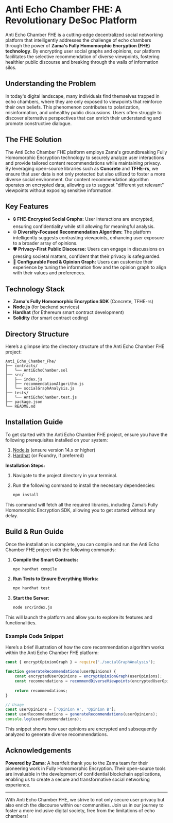 # Anti Echo Chamber FHE: A Revolutionary DeSoc Platform

Anti Echo Chamber FHE is a cutting-edge decentralized social networking platform that intelligently addresses the challenge of echo chambers through the power of **Zama's Fully Homomorphic Encryption (FHE) technology**. By encrypting user social graphs and opinions, our platform facilitates the selective recommendation of diverse viewpoints, fostering healthier public discourse and breaking through the walls of information silos.

## Understanding the Problem

In today's digital landscape, many individuals find themselves trapped in echo chambers, where they are only exposed to viewpoints that reinforce their own beliefs. This phenomenon contributes to polarization, misinformation, and unhealthy public discussions. Users often struggle to discover alternative perspectives that can enrich their understanding and promote constructive dialogue. 

## The FHE Solution

The Anti Echo Chamber FHE platform employs Zama's groundbreaking Fully Homomorphic Encryption technology to securely analyze user interactions and provide tailored content recommendations while maintaining privacy. By leveraging open-source libraries such as **Concrete** and **TFHE-rs**, we ensure that user data is not only protected but also utilized to foster a more diverse social environment. Our content recommendation algorithm operates on encrypted data, allowing us to suggest "different yet relevant" viewpoints without exposing sensitive information.

## Key Features

- 🔒 **FHE-Encrypted Social Graphs:** User interactions are encrypted, ensuring confidentiality while still allowing for meaningful analysis.
- 🌐 **Diversity-Focused Recommendation Algorithm:** The platform intelligently suggests contrasting viewpoints, enhancing user exposure to a broader array of opinions.
- 🛡️ **Privacy-First Public Discourse:** Users can engage in discussions on pressing societal matters, confident that their privacy is safeguarded.
- 🌈 **Configurable Feed & Opinion Graph:** Users can customize their experience by tuning the information flow and the opinion graph to align with their values and preferences.

## Technology Stack

- **Zama's Fully Homomorphic Encryption SDK** (Concrete, TFHE-rs)
- **Node.js** (for backend services)
- **Hardhat** (for Ethereum smart contract development)
- **Solidity** (for smart contract coding)

## Directory Structure

Here’s a glimpse into the directory structure of the Anti Echo Chamber FHE project:

```
Anti_Echo_Chamber_Fhe/
├── contracts/
│   └── AntiEchoChamber.sol
├── src/
│   ├── index.js
│   ├── recommendationAlgorithm.js
│   └── socialGraphAnalysis.js
├── tests/
│   └── AntiEchoChamber.test.js
├── package.json
└── README.md
```

## Installation Guide

To get started with the Anti Echo Chamber FHE project, ensure you have the following prerequisites installed on your system:

1. [Node.js](https://nodejs.org) (ensure version 14.x or higher)
2. [Hardhat](https://hardhat.org) (or Foundry, if preferred)

**Installation Steps:**

1. Navigate to the project directory in your terminal.
2. Run the following command to install the necessary dependencies:

   ```bash
   npm install
   ```

This command will fetch all the required libraries, including Zama’s Fully Homomorphic Encryption SDK, allowing you to get started without any delay.

## Build & Run Guide

Once the installation is complete, you can compile and run the Anti Echo Chamber FHE project with the following commands:

1. **Compile the Smart Contracts:**

   ```bash
   npx hardhat compile
   ```

2. **Run Tests to Ensure Everything Works:**

   ```bash
   npx hardhat test
   ```

3. **Start the Server:**

   ```bash
   node src/index.js
   ```

This will launch the platform and allow you to explore its features and functionalities.

### Example Code Snippet

Here’s a brief illustration of how the core recommendation algorithm works within the Anti Echo Chamber FHE platform:

```javascript
const { encryptOpinionGraph } = require('./socialGraphAnalysis');

function generateRecommendations(userOpinions) {
    const encryptedUserOpinions = encryptOpinionGraph(userOpinions);
    const recommendations = recommendDiverseViewpoints(encryptedUserOpinions);
    
    return recommendations;
}

// Usage
const userOpinions = ['Opinion A', 'Opinion B'];
const userRecommendations = generateRecommendations(userOpinions);
console.log(userRecommendations);
```

This snippet shows how user opinions are encrypted and subsequently analyzed to generate diverse recommendations.

## Acknowledgements

**Powered by Zama**: A heartfelt thank you to the Zama team for their pioneering work in Fully Homomorphic Encryption. Their open-source tools are invaluable in the development of confidential blockchain applications, enabling us to create a secure and transformative social networking experience.

---

With Anti Echo Chamber FHE, we strive to not only secure user privacy but also enrich the discourse within our communities. Join us in our journey to foster a more inclusive digital society, free from the limitations of echo chambers!
